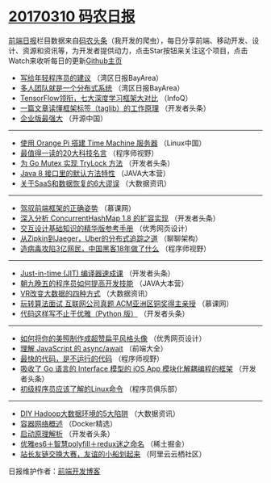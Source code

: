 # [20170310 码农日报](10.md)

[前端日报](http://caibaojian.com/c/news)栏目数据来自[码农头条](http://hao.caibaojian.com/)（我开发的爬虫），每日分享前端、移动开发、设计、资源和资讯等，为开发者提供动力，点击Star按钮来关注这个项目，点击Watch来收听每日的更新[Github主页](https://github.com/kujian/frontendDaily)
* [写给年轻程序员的建议](http://hao.caibaojian.com/29455.html) （湾区日报BayArea）
* [多人团队就是一个分布式系统](http://hao.caibaojian.com/29456.html) （湾区日报BayArea）
* [TensorFlow领衔，七大深度学习框架大对比](http://hao.caibaojian.com/29488.html) （InfoQ）
* [一篇文章读懂框架标签（taglib）的工作原理](http://hao.caibaojian.com/29524.html) （开发者头条）
* [企业版最强大](http://hao.caibaojian.com/29565.html) （开源中国）

***
* [使用 Orange Pi 搭建 Time Machine 服务器](http://hao.caibaojian.com/29502.html) （Linux中国）
* [最值得一读的20大科技名言](http://hao.caibaojian.com/29544.html) （程序师视野）
* [为 Go Mutex 实现 TryLock 方法](http://hao.caibaojian.com/29576.html) （开发者头条）
* [Java 8 接口里的默认方法特性](http://hao.caibaojian.com/29514.html) （JAVA大本营）
* [关于SaaS和数据恢复的6大谬误](http://hao.caibaojian.com/29555.html) （大数据资讯）

***
* [驾驭前端框架的正确姿势](http://hao.caibaojian.com/29489.html) （慕课网）
* [深入分析 ConcurrentHashMap 1.8 的扩容实现](http://hao.caibaojian.com/29525.html) （开发者头条）
* [交互设计基础知识的精华版参考手册](http://hao.caibaojian.com/29566.html) （优秀网页设计）
* [从Zipkin到Jaeger，Uber的分布式追踪之道](http://hao.caibaojian.com/29503.html) （聊聊架构）
* [造病毒攻陷3亿网民，中国黑客18年做了什么](http://hao.caibaojian.com/29545.html) （程序师视野）

***
* [Just-in-time (JIT) 编译器速成课](http://hao.caibaojian.com/29577.html) （开发者头条）
* [朝九晚五的程序员如何提高开发技能](http://hao.caibaojian.com/29515.html) （JAVA大本营）
* [VR改变大数据的四种方式](http://hao.caibaojian.com/29556.html) （大数据资讯）
* [玩转算法面试 互联网公司真题 ACM亚洲区铜奖得主亲授](http://hao.caibaojian.com/29490.html) （慕课网）
* [代码这样写不止于优雅（Python 版）](http://hao.caibaojian.com/29526.html) （开发者头条）

***
* [如何将你的美照制作成超赞扁平风格头像](http://hao.caibaojian.com/29567.html) （优秀网页设计）
* [理解 JavaScript 的 async/await](http://hao.caibaojian.com/29504.html) （前端大全）
* [最快的代码，是不运行的代码](http://hao.caibaojian.com/29546.html) （程序师视野）
* [吸收了 Go 语言的 Interface 模型的 iOS App 模块化解耦编程的框架](http://hao.caibaojian.com/29578.html) （开发者头条）
* [初级程序员应该了解的Linux命令](http://hao.caibaojian.com/29516.html) （程序员俱乐部）

***
* [DIY Hadoop大数据环境的5大陷阱](http://hao.caibaojian.com/29557.html) （大数据资讯）
* [容器网络概述](http://hao.caibaojian.com/29493.html) （Docker精选）
* [启动原理解析](http://hao.caibaojian.com/29527.html) （开发者头条）
* [优雅es6＋智慧polyfill＋redux迷之命名](http://hao.caibaojian.com/29568.html) （稀土掘金）
* [站长友链交换大赛，友谊的小船划起来](http://hao.caibaojian.com/29505.html) （阿里云云栖社区）

日报维护作者：[前端开发博客](http://caibaojian.com/) 